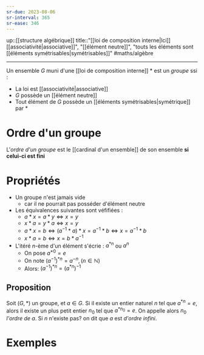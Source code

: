 ```yaml
---
sr-due: 2023-08-06
sr-interval: 365
sr-ease: 346
---
```

up::[[structure algébrique]]
title::"[[loi de composition interne|lci]] [[associativité|associative]]", "[[élément neutre]]", "touts les éléments sont [[éléments symétrisables|symétrisables]]" 
#maths/algèbre 

----

Un ensemble $G$ muni d'une [[loi de composition interne]] $*$ est un _groupe_ ssi :
- La loi est [[associativité|associative]]
- $G$ possède un [[élément neutre]]
- Tout élément de $G$ possède un [[éléments symétrisables|symétrique]] par $*$

# Ordre d'un groupe
L'_ordre d'un groupe_ est le [[cardinal d'un ensemble]] de son ensemble **si celui-ci est fini**


# Propriétés

 - Un groupe n'est jamais vide
     - car il ne pourrait pas posséder d'élément neutre
 - Les équivalences suivantes sont véfifiées :
     - $a*x = a*y \iff x=y$
     - $x*a = y*a \iff x = y$
     - $a*x=b \iff (a^{-1}*a)*x=a^{-1}*b \iff x=a^{-1}*b$
     - $x*a=b \iff x=b*a^{-1}$
 - L'itéré $n$-ème d'un élément s'écrie : $a^{*n}$ ou $a^n$
     - On pose $a^{*0}=e$
     - On note $(a^{-1})^{*n} = a^{-n}, (n\in\mathbb N)$
     - Alors: $(a^{-1})^{*n} = (a^{*n})^{-1}$

## Proposition
Soit $(G, *)$ un groupe, et $a\in G$.
Si il existe un entier naturel $n$ tel que $a^{*n} = e$, alors il existe un plus petit entier $n_0$ tel que $a^{*n_0} = e$.
On appelle alors $n_0$ _l'ordre de $a$_.
Si $n$ n'existe pas? on dit que $a$ est _d'ordre infini_.


# Exemples

